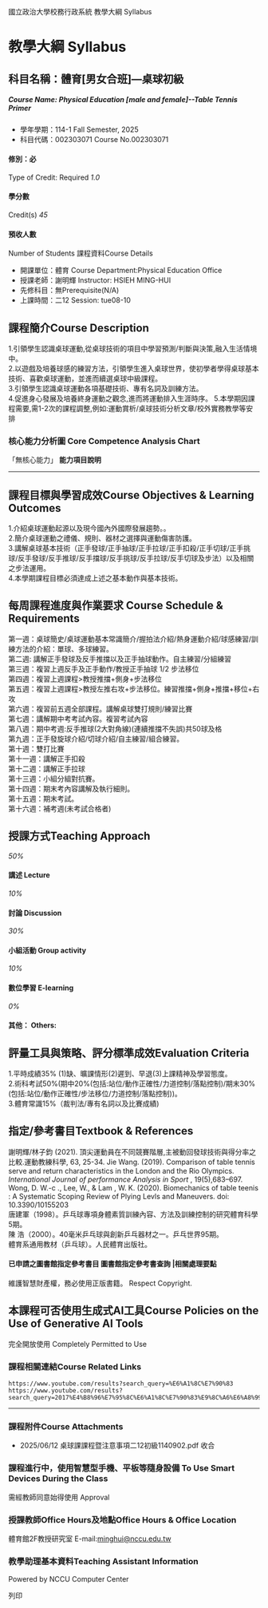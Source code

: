 國立政治大學校務行政系統 教學大綱 Syllabus
# 教學大綱 Syllabus
##  科目名稱：體育[男女合班]—桌球初級
#####  Course Name: Physical Education [male and female]--Table Tennis Primer
  * 學年學期：114-1 Fall Semester, 2025 
  * 科目代碼：002303071 Course No.002303071


#### 修別：必
Type of Credit: Required 
_1.0_
#### 學分數
Credit(s)
_45_
#### 預收人數
Number of Students
課程資料Course Details
  * 開課單位：體育 Course Department:Physical Education Office 
  * 授課老師：謝明輝 Instructor: HSIEH MING-HUI 
  * 先修科目：無Prerequisite(N/A)
  * 上課時間：二12 Session: tue08-10


##  課程簡介Course Description
1.引領學生認識桌球運動,從桌球技術的項目中學習預測/判斷與決策,融入生活情境中。  
2.以遊戲及培養球感的練習方法，引領學生進入桌球世界，使初學者學得桌球基本技術、喜歡桌球運動，並進而續選桌球中級課程。  
3.引領學生認識桌球運動各項基礎技術、專有名詞及訓練方法。  
4.促進身心發展及培養終身運動之觀念,進而將運動排入生涯時序。
5.本學期因課程需要,需1-2次的課程調整,例如:運動賞析/桌球技術分析文章/校外實務教學等安排
###  核心能力分析圖 Core Competence Analysis Chart
「無核心能力」 
**能力項目說明**
* * *
##  課程目標與學習成效Course Objectives & Learning Outcomes 
1.介紹桌球運動起源以及現今國內外國際發展趨勢。。  
2.簡介桌球運動之禮儀、規則、器材之選擇與運動傷害防護。  
3.講解桌球基本技術（正手發球/正手抽球/正手拉球/正手扣殺/正手切球/正手挑球/反手發球/反手推球/反手擋球/反手挑球/反手拉球/反手切球及步法）以及相關之步法運用。  
4.本學期課程目標必須達成上述之基本動作與基本技術。
##  每周課程進度與作業要求 Course Schedule & Requirements
第一週：桌球簡史/桌球運動基本常識簡介/握拍法介紹/熱身運動介紹/球感練習/訓練方法的介紹：單球、多球練習。  
第二週: 講解正手發球及反手推擋以及正手抽球動作。自主練習/分組練習  
第三週：複習上週反手及正手動作/教授正手抽球 1/2 步法移位  
第四週：複習上週課程>教授推擋+側身+步法移位  
第五週：複習上週課程>教授左推右攻+步法移位。練習推擋+側身+推擋+移位+右攻  
第六週：複習前五週全部課程。講解桌球雙打規則/練習比賽  
第七週：講解期中考考試內容。複習考試內容  
第八週：期中考週:反手推球(2大對角線)(連續推擋不失誤)共50球及格  
第九週：正手發旋球介紹/切球介紹/自主練習/組合練習。  
第十週：雙打比賽  
第十一週：講解正手扣殺  
第十二週：講解正手拉球  
第十三週：小組分組對抗賽。  
第十四週：期末考內容講解及執行細則。  
第十五週：期末考試。  
第十六週：補考週(未考試合格者)
##  授課方式Teaching Approach
_50%_
####  講述 Lecture
_10%_
####  討論 Discussion
_30%_
####  小組活動 Group activity
_10%_
####  數位學習 E-learning
_0%_
####  其他： Others:
##  評量工具與策略、評分標準成效Evaluation Criteria
1.平時成績35% (1)缺、曠課情形(2)遲到、早退(3)上課精神及學習態度。  
2.術科考試50%(期中20%(包括:站位/動作正確性/力道控制/落點控制)/期末30%(包括:站位/動作正確性/步法移位/力道控制/落點控制))。  
3.體育常識15%（裁判法/專有名詞以及比賽成績)
##  指定/參考書目Textbook & References
謝明輝/林子鈞 (2021). 頂尖運動員在不同競賽階層,主被動回發球技術與得分率之比較.運動教練科學, 63, 25-34.
Jie Wang. (2019). Comparison of table tennis serve and return characteristics in the London and the Rio Olympics. _International Journal of performance Analysis in Sport_ , 19(5),683–697.
Wong, D. W.-c ., Lee, W., & Lam , W. K. (2020). Biomechanics of table teenis : A Systematic Scoping Review of Plying Levls and Maneuvers. doi: 10.3390/10155203  
唐建軍（1998）。乒乓球專項身體素質訓練內容、方法及訓練控制的研究體育科學5期。  
陳 浩（2000）。40毫米乒乓球與創新乒乓器材之一。乒乓世界95期。  
體育系通用教材（乒乓球）。人民體育出版社。
####  已申請之圖書館指定參考書目  圖書館指定參考書查詢 |相關處理要點
維護智慧財產權，務必使用正版書籍。 Respect Copyright.
##  本課程可否使用生成式AI工具Course Policies on the Use of Generative AI Tools
完全開放使用 Completely Permitted to Use
###  課程相關連結Course Related Links
```
https://www.youtube.com/results?search_query=%E6%A1%8C%E7%90%83
https://www.youtube.com/results?search_query=2017%E4%B8%96%E7%95%8C%E6%A1%8C%E7%90%83%E9%8C%A6%E6%A8%99%E8%B3%BD
```

* * *
###  課程附件Course Attachments
  * 2025/06/12 桌球課課程暨注意事項二12初級1140902.pdf  收合 


###  課程進行中，使用智慧型手機、平板等隨身設備 To Use Smart Devices During the Class
需經教師同意始得使用  Approval
###  授課教師Office Hours及地點Office Hours & Office Location
體育館2F教授研究室
E-mail:minghui@nccu.edu.tw
###  教學助理基本資料Teaching Assistant Information
Powered by NCCU Computer Center
  
列印
